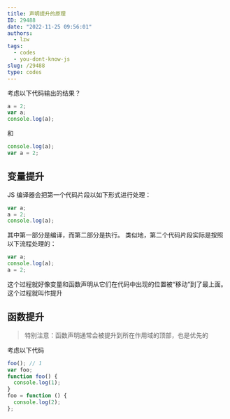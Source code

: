 ```yaml
---
title: 声明提升的原理
ID: 29488
date: "2022-11-25 09:56:01"
authors:
  - lzw
tags:
  - codes
  - you-dont-know-js
slug: /29488
type: codes
---
```


考虑以下代码输出的结果？

<JsDemo>

```js
a = 2;
var a;
console.log(a);
```

</JsDemo>

和

<JsDemo>

```js
console.log(a);
var a = 2;
```

</JsDemo>

## 变量提升

JS 编译器会把第一个代码片段以如下形式进行处理：

```js
var a;
a = 2;
console.log(a);
```

其中第一部分是编译，而第二部分是执行。
类似地，第二个代码片段实际是按照以下流程处理的：

```js
var a;
console.log(a);
a = 2;
```

这个过程就好像变量和函数声明从它们在代码中出现的位置被“移动”到了最上面。这个过程就叫作提升

## 函数提升

> 特别注意：函数声明通常会被提升到所在作用域的顶部，也是优先的

考虑以下代码
<JsDemo>

```js
foo(); // 1
var foo;
function foo() {
  console.log(1);
}
foo = function () {
  console.log(2);
};
```

</JsDemo>
